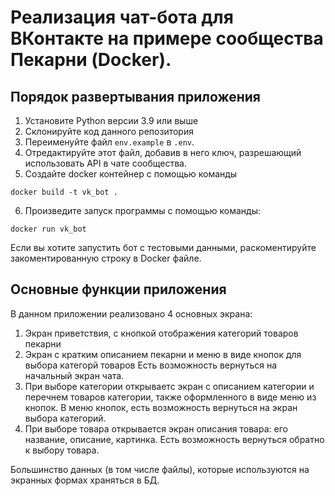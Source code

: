 # Реализация чат-бота для ВКонтакте на примере сообщества Пекарни (Docker).

## Порядок развертывания приложения
1. Установите Python версии 3.9 или выше
2. Склонируйте код данного репозитория
3. Переименуйте файл `env.example` в `.env`.
4. Отредактируйте этот файл, добавив в него ключ, разрешающий использовать API
в чате сообщества.
5. Создайте docker контейнер с помощью команды

`docker build -t vk_bot .`
 
6. Произведите запуск программы с помощью команды:

`docker run vk_bot`

Если вы хотите запустить бот с тестовыми данными, раскоментируйте закоментированную строку 
в Docker файле.

## Основные функции приложения
В данном приложении реализовано 4 основных экрана:
1. Экран приветствия, с кнопкой отображения категорий товаров пекарни
2. Экран с кратким описанием пекарни и меню в виде кнопок для выбора категорй товаров
 Есть возможность вернуться на начальный экран чата. 
3. При выборе категории открываетс экран с описанием категории и перечнем товаров категории,
также оформленного в виде меню из кнопок. В меню кнопок, есть возможность вернуться
на экран выбора категорий. 
4. При  выборе товара открывается экран описания товара: его название, описание, картинка.
Есть возможность вернуться обратно к выбору товара.

Большинство данных (в том числе файлы), которые используются на экранных формах храняться в БД. 